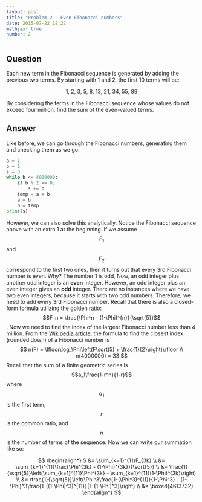 ```yaml
---
layout: post
title: "Problem 2 - Even Fibonacci numbers"
date: 2015-07-22 18:22
mathjax: true
number: 2
---
```


## Question

Each new term in the Fibonacci sequence is generated by adding the previous two terms. By starting with 1 and 2, the first 10 terms will be:

<p align="center">
    1, 2, 3, 5, 8, 13, 21, 34, 55, 89
</p>

By considering the terms in the Fibonacci sequence whose values do not exceed four million, find the sum of the even-valued terms.

## Answer

Like before, we can go through the Fibonacci numbers, generating them and checking them as we go. 

```python
a = 1
b = 1
s = 0
while b <= 4000000:
    if b % 2 == 0:
        s += b
    temp = a + b
    a = b
    b = temp
print(s)
```

However, we can also solve this analytically. Notice the Fibonacci sequence above with an extra 1 at the beginning. If we assume $$F_1$$ and $$F_2$$ correspond to the first two ones, then it turns out that every 3rd Fibonacci number is even. Why? The number 1 is odd, Now, an odd integer plus another odd integer is an **even** integer. However, an odd integer plus an even integer gives an **odd** integer. There are no instances where we have two even integers, because it starts with two odd numbers. Therefore, we need to add every 3rd Fibonacci number. Recall that there is also a closed-form formula utilizing the golden ratio: $$F_n = \frac{\Phi^n - (1-\Phi)^{n}}{\sqrt{5}}$$. Now we need to find the index of the largest Fibonacci number less than 4 million. From the [Wikipedia article](https://en.wikipedia.org/wiki/Fibonacci_number#Computation_by_rounding), the formula to find the closest index (rounded down) of a Fibonacci number is
$$
n(F) = \lfloor\log_\Phi\left(F\sqrt(5) + \frac{1}{2}\right)\rfloor
\\
n(4000000) = 33
$$
Recall that the sum of a finite geometric series is $$a_1\frac{1-r^n}{1-r}$$ where $$a_1$$ is the first term, $$r$$ is the common ratio, and $$n$$ is the number of terms of the sequence. Now we can write our summation like so:


$$
\begin{align*}
	S &= \sum_{k=1}^{11}F_{3k}
	\\ &=
	\sum_{k=1}^{11}\frac{\Phi^{3k} - (1-\Phi)^{3k}}{\sqrt{5}}
	\\ &=
	\frac{1}{\sqrt{5}}\left(\sum_{k=1}^{11}\Phi^{3k} - \sum_{k=1}^{11}(1-\Phi)^{3k}\right)
	\\ &=
	\frac{1}{\sqrt{5}}\left(\Phi^3\frac{1-(\Phi^3)^{11}}{1-\Phi^3} - 
		(1-\Phi)^3\frac{1-((1-\Phi)^3)^{11}}{1-(1-\Phi)^3}\right)
	\\ &=
	\boxed{4613732}
\end{align*}
$$
